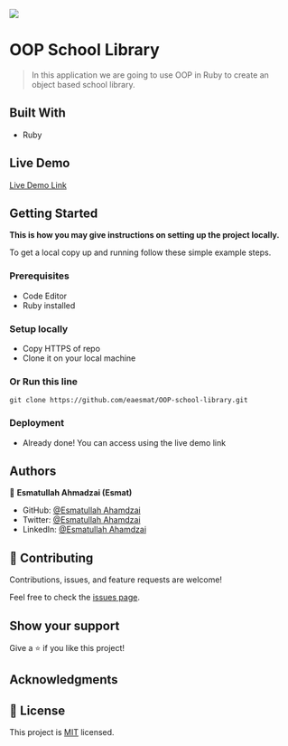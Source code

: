 ![](https://img.shields.io/badge/Microverse-blueviolet)

# OOP School Library

> In this application we are going to use OOP in Ruby to create an object based school library.


## Built With

- Ruby


## Live Demo

[Live Demo Link]()


## Getting Started

**This is how you may give instructions on setting up the project locally.**


To get a local copy up and running follow these simple example steps.

### Prerequisites

- Code Editor
- Ruby installed

### Setup locally 

- Copy HTTPS of repo
- Clone it on your local machine

### Or Run this line
```
git clone https://github.com/eaesmat/OOP-school-library.git

```

### Deployment
- Already done! You can access using the live demo link



## Authors

👤 **Esmatullah Ahmadzai (Esmat)**

- GitHub: [@Esmatullah Ahamdzai](https://github.com/eaesmat)
- Twitter: [@Esmatullah Ahamdzai](https://twitter.com/ea_ahmadzai)
- LinkedIn: [@Esmatullah Ahamdzai](https://www.linkedin.com/in/esmatullah-ahmadzai/)

## 🤝 Contributing

Contributions, issues, and feature requests are welcome!

Feel free to check the [issues page](https://github.com/eaesmat/OOP-school-library.git/issues).

## Show your support

Give a ⭐️ if you like this project!

## Acknowledgments


## 📝 License

This project is [MIT](./MIT.md) licensed.
